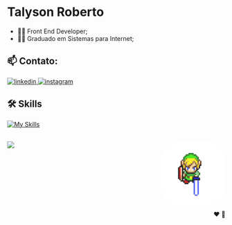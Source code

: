 # Talyson Roberto

- 🧑‍💻 Front End Developer;
- 👨‍🎓 Graduado em Sistemas para Internet;

## 📫 Contato:

<div align="left">
  <a href="https://www.linkedin.com/in/talyson-roberto/" target="_blank">
    <img src="https://img.shields.io/badge/LinkedIn-0077B5?style=for-the-badge&logo=linkedin&logoColor=white" alt="linkedin"/>
  </a>
  <a href="https://www.instagram.com/talyson.roberto/" target="_blank">
    <img src="https://img.shields.io/badge/Instagram-E4405F?style=for-the-badge&logo=instagram&logoColor=white" alt="instagram"/>
  </a>
</div>

## 🛠 Skills



[![My Skills](https://skillicons.dev/icons?i=js,react,html,css,nodejs,npm,vscode,blender,arduino)](https://skillicons.dev)

</br>

<div style="display: flex; justify-content: space-between;">
  <img height="160em" style="align-self: flex-start;" src="https://github-readme-stats.vercel.app/api/top-langs/?username=talysonroberto&layout=compact&langs_count=6&theme=dark"/>
  <img alt="gif" height="150" style="border-radius: 50px;" src="https://raw.githubusercontent.com/AlanoPaixao/alanopaixao/main/zelda.gif">
</div>
<div align="right">
❤️ 🐧
</div>
